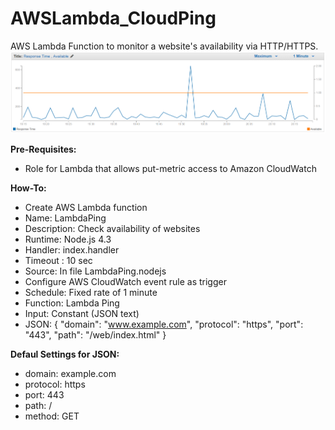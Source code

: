 # AWSLambda_CloudPing
AWS Lambda Function to monitor a website's availability via HTTP/HTTPS.
![Screenshot](https://github.com/chriselsen/AWSLambda_CloudPing/raw/master/AWSLambdaPing.PNG)

**Pre-Requisites:**
* Role for Lambda that allows put-metric access to Amazon CloudWatch

**How-To:**
* Create AWS Lambda function
 * Name: LambdaPing
 * Description: Check availability of websites
 * Runtime: Node.js 4.3
 * Handler: index.handler
 * Timeout : 10 sec
 * Source: In file LambdaPing.nodejs
* Configure AWS CloudWatch event rule as trigger
 * Schedule: Fixed rate of 1 minute
 * Function: Lambda Ping
 * Input: Constant (JSON text)
 * JSON: { "domain": "www.example.com", "protocol": "https", "port": "443", "path": "/web/index.html" }

**Defaul Settings for JSON:**
 * domain: example.com
 * protocol: https
 * port: 443
 * path: /
 * method: GET
